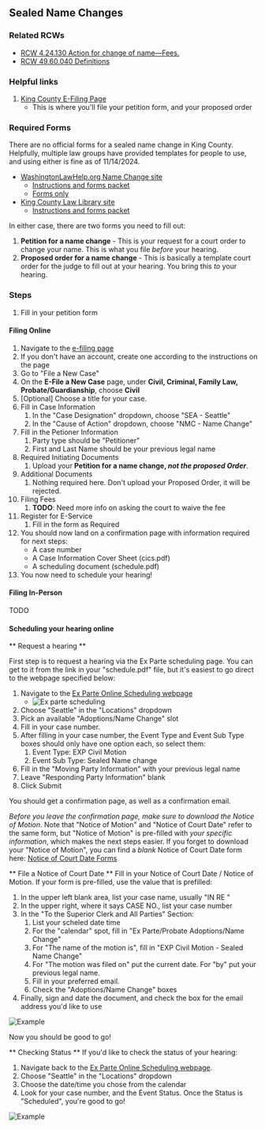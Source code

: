 ## Sealed Name Changes

### Related RCWs
- [RCW 4.24.130 Action for change of name—Fees.](https://apps.leg.wa.gov/rcw/default.aspx?cite=4.24&full=true#4.24.130)
- [RCW 49.60.040 Definitions](http://app.leg.wa.gov/RCW/default.aspx?cite=49.60.040)

### Helpful links
1. [King County E-Filing Page](https://dja-prd-ecexap1.kingcounty.gov/?q=Home)
    - This is where you'll file your petition form, and your proposed order

### Required Forms

There are no official forms for a sealed name change in King County. Helpfully, multiple law groups have provided templates for people to use, and using either is fine as of 11/14/2024.

- [WashingtonLawHelp.org Name Change site](https://www.washingtonlawhelp.org/resource/name-change)
    - [Instructions and forms packet](https://www.washingtonlawhelp.org/files/C9D2EA3F-0350-D9AF-ACAE-BF37E9BC9FFA/attachments/392DF2A7-D062-2F32-194A-DF77898A9812/3400en_how-to-get-a-name-change-in-washington-state.pdf)
    - [Forms only](https://www.washingtonlawhelp.org/resource/name-change/download/28DA183A-0725-4512-AC74-6E7775455F11.pdf)
- [King County Law Library site](https://kcll.org/sealed-name-change-order/)
    - [Instructions and forms packet](https://kcll.org/wp-content/uploads/2024/09/7-Sealed-Name-Change-in-Superior-Court-Nov.-2023.pdf)
    
In either case, there are two forms you need to fill out:
1. **Petition for a name change** - This is your request for a court order to change your name. This is what you file *before* your hearing.
2. **Proposed order for a name change** - This is basically a template court order for the judge to fill out at your hearing. You bring this *to* your hearing.

### Steps ###
1. Fill in your petition form

#### Filing Online
1. Navigate to the [e-filing page](https://dja-prd-ecexap1.kingcounty.gov/?q=Home)
2. If you don't have an account, create one according to the instructions on the page
3. Go to "File a New Case"
4. On the **E-File a New Case** page, under **Civil, Criminal, Family Law, Probate/Guardianship**, choose **Civil**
5. [Optional] Choose a title for your case.
5. Fill in Case Information
    1. In the "Case Designation" dropdown, choose "SEA - Seattle"
    2. In the "Cause of Action" dropdown, choose "NMC - Name Change"
6. Fill in the Petioner Information
    1. Party type should be "Petitioner"
    2. First and Last Name should be your previous legal name
7. Required Initiating Documents
    1. Upload your **Petition for a name change, *not the proposed Order***.
8. Additional Documents
    1. Nothing required here. Don't upload your Proposed Order, it will be rejected.
9. Filing Fees
    1. **TODO**: Need more info on asking the court to waive the fee
10. Register for E-Service
    1. Fill in the form as Required
11. You should now land on a confirmation page with information required for next steps:
    - A case number
    - A Case Information Cover Sheet (cics.pdf)
    - A scheduling document (schedule.pdf)
12. You now need to schedule your hearing!
   
#### Filing In-Person
TODO


#### Scheduling your hearing online

** Request a hearing **

First step is to request a hearing via the Ex Parte scheduling page. You can get to it from the link in your "schedule.pdf" file, but it's easiest to go direct to the webpage specified below:

1. Navigate to the [Ex Parte Online Scheduling webpage](https://superiorcourt.kingcounty.gov/ex-parte-online-scheduling)
    - ![Ex parte scheduling](/kc-namechange/assets/images/ExParteScheduling.png)
2. Choose "Seattle" in the "Locations" dropdown
3. Pick an available "Adoptions/Name Change" slot
4. Fill in your case number. 
5. After filling in your case number, the Event Type and Event Sub Type boxes should only have one option each, so select them:
    1. Event Type: EXP Civil Motion
    2. Event Sub Type: Sealed Name change
6. Fill in the "Moving Party Information" with your previous legal name
7. Leave "Responding Party Information" blank
8. Click Submit

You should get a confirmation page, as well as a confirmation email.

*Before you leave the confirmation page, make sure to download the Notice of Motion*. 
Note that "Notice of Motion" and "Notice of Court Date" refer to the same form, but "Notice of Motion" is pre-filled with *your specific information*, which makes the next steps easier.
If you forget to download your "Notice of Motion", you can find a *blank* Notice of Court Date form here: [Notice of Court Date Forms](https://kingcounty.gov/en/court/superior-court/courts-jails-legal-system/notice-of-court-date-forms)

** File a Notice of Court Date **
Fill in your Notice of Court Date / Notice of Motion. If your form is pre-filled, use the value that is prefilled:
1. In the upper left blank area, list your case name, usually "IN RE <DEADNAME>"
2. In the upper right, where it says CASE NO., list your case number
3. In the "To the Superior Clerk and All Parties" Section:
    1. List your scheled date time
    2. For the "calendar" spot, fill in "Ex Parte/Probate Adoptions/Name Change"
    3. For "The name of the motion is", fill in "EXP Civil Motion - Sealed Name Change"
    4. For "The motion was filed on" put the current date. For "by" put your previous legal name.
    5. Fill in your preferred email.
    6. Check the "Adoptions/Name Change" boxes
4. Finally, sign and date the document, and check the box for the email address you'd like to use

![Example](/kc-namechange/assets/images/NoticeOfCourtDate_Filled.jpg) 

Now you should be good to go!

** Checking Status **
If you'd like to check the status of your hearing:
1. Navigate back to the [Ex Parte Online Scheduling webpage](https://superiorcourt.kingcounty.gov/ex-parte-online-scheduling).
2. Choose "Seattle" in the "Locations" dropdown
3. Choose the date/time you chose from the calendar
4. Look for your case number, and the Event Status. Once the Status is "Scheduled", you're good to go!

![Example](/kc-namechange/assets/images/CheckingCaseStatus.jpg) 

